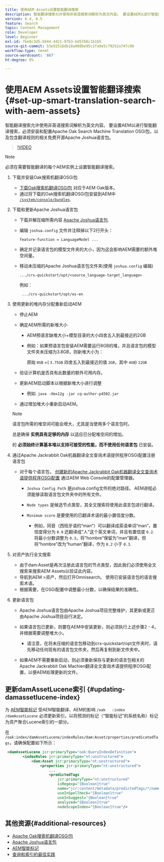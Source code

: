 ```yaml
---
title: 使用AEM Assets设置智能翻译搜索
description: 智能翻译搜索允许使用非英语搜索词解析为英文内容。 要设置AEM以进行智能翻译搜索，必须安装和配置Apache Oak Search Machine Translation OSGi包，以及包含翻译规则的相关免费开源Apache Joshua语言包。
version: 6.4, 6.5
feature: Search
topic: Content Management
role: Developer
level: Beginner
exl-id: 7be8c3d5-b944-4421-97b3-bd5766c1b1b5
source-git-commit: b3e9251bdb18a008be95c1fa9e5c79252a74fc98
workflow-type: tm+mt
source-wordcount: '867'
ht-degree: 0%

---
```


# 使用AEM Assets设置智能翻译搜索{#set-up-smart-translation-search-with-aem-assets}

智能翻译搜索允许使用非英语搜索词解析为英文内容。 要设置AEM以进行智能翻译搜索，必须安装和配置Apache Oak Search Machine Translation OSGi包，以及包含翻译规则的相关免费开源Apache Joshua语言包。

>[!VIDEO](https://video.tv.adobe.com/v/21291?quality=12&learn=on)

>[!NOTE]
>
>必须在需要智能翻译的每个AEM实例上设置智能翻译搜索。

1. 下载并安装Oak搜索机翻译OSGi包
   * [下载Oak搜索机翻译OSGi包](https://search.maven.org/#search%7Cgav%7C1%7Cg%3A%22org.apache.jackrabbit%22%20AND%20a%3A%22oak-search-mt%22) 对应于AEM Oak版本。
   * 通过将下载的Oak搜索机翻译OSGi包安装到AEM中 [ `/system/console/bundles`](http://localhost:4502/system/console/bundles).

2. 下载和更新Apache Joshua语言包
   * 下载并解压缩所需内容 [Apache Joshua语言包](https://cwiki.apache.org/confluence/display/JOSHUA/Language+Packs).
   * 编辑 `joshua.config` 文件并注释掉以下2行开头：

      ```
      feature-function = LanguageModel ...
      ```

   * 确定并记录语言包的模型文件夹的大小，因为这会影响AEM需要的额外堆空间量。
   * 移动未压缩的Apache Joshua语言包文件夹(使用 `joshua.config` 编辑)

      ```
      .../crx-quickstart/opt/<source_language-target_language>
      ```

      例如：

      ```
       .../crx-quickstart/opt/es-en
      ```

3. 使用更新的堆内存分配重新启动AEM
   * 停止AEM
   * 确定AEM所需的新堆大小

      * AEM预语言缺堆大小+模型目录的大小四舍五入到最接近的2GB
      * 例如：如果预语言包安装AEM需要运行8GB的堆，并且语言包的模型文件夹未压缩为3.8GB，则新堆大小为：

         原始 `8GB` +( `3.75GB` 四舍五入到最接近的值 `2GB`，其中 `4GB`) `12GB`
   * 验证计算机是否具有此数量的额外可用内存。
   * 更新AEM启动脚本以根据新堆大小进行调整

      * 例如. `java -Xmx12g -jar cq-author-p4502.jar`
   * 通过增加堆大小重新启动AEM。

   >[!NOTE]
   >
   >语言包所需的堆空间可能会增大，尤其是当使用多个语言包时。
   >
   >
   >总是确保 **实例具有足够的内存** 以适应已分配堆空间的增加。
   >
   >
   >的 **必须始终计算基本堆以支持可接受的性能，而不使用任何语言包** 已安装。

4. 通过Apache Jackrabbit Oak机器翻译全文查询术语提供程序OSGi配置注册语言包

   * 对于每个语言包， [创建新的Apache Jackrabbit Oak机器翻译全文查询术语提供程序OSGi配置](http://localhost:4502/system/console/configMgr/org.apache.jackrabbit.oak.plugins.index.mt.MTFulltextQueryTermsProviderFactory) 通过AEM Web Console的配置管理器。

      * `Joshua Config Path` 是joshua.config文件的绝对路径。 AEM进程必须能够读取语言包文件夹中的所有文件。
      * `Node types` 是候选节点类型，其全文搜索将使用此语言包进行翻译。
      * `Minimum score` 是要使用的已翻译术语的最小置信度分数。

         * 例如，同音（西班牙语的“man”）可以翻译成英语单词“man”，置信度得分为 `0.9` 还翻译成“人”这个英文单词，并且有置信度 `0.2`. 将最小分数调整为 `0.3`，将“hombre”保留为“man”翻译，但将“hombre”改为“human”翻译，作为 `0.2` 小于 `0.3`.

5. 对资产执行全文搜索
   * 由于dam:Asset是再次注册此语言包的节点类型，因此我们必须使用全文搜索来搜索AEM Assets以验证此内容。
   * 导航到AEM >资产，然后打开Omnisearch。 使用已安装语言包的语言搜索术语。
   * 根据需要，在OSGi配置中调整最小分数，以确保结果的准确性。

6. 更新语言包
   * Apache Joshua语言包由Apache Joshua项目完整维护，其更新或更正由Apache Joshua项目自行决定。
   * 如果语言包已更新，则要在AEM中安装更新，则必须执行上述步骤2 - 4，并根据需要调整堆大小。

      * 请注意，在将未压缩的语言包移动到crx-quickstart/opt文件夹时，请先移动任何现有的语言包文件夹，然后再复制到新文件夹中。
   * 如果AEM不需要重新启动，则必须重新保存与更新的语言包相关的Apache Jackrabbit Oak Machien翻译全文查询术语提供程序OSGi配置，以便AEM处理更新的文件。


## 更新damAssetLucene索引 {#updating-damassetlucene-index}

为 [AEM智能标记](https://helpx.adobe.com/experience-manager/6-3/assets/using/touch-ui-smart-tags.html) 受AEM智能翻译、AEM的影响 `/oak   :index  /damAssetLucene` 必须更新索引，以将预测的标记（“智能标记”的系统名称）标记为资产聚合Lucene索引的一部分。

在 `/oak:index/damAssetLucene/indexRules/dam:Asset/properties/predicatedTags`，请确保配置如下所示：

```xml
 <damAssetLucene jcr:primaryType="oak:QueryIndexDefinition">
        <indexRules jcr:primaryType="nt:unstructured">
            <dam:Asset jcr:primaryType="nt:unstructured">
                <properties jcr:primaryType="nt:unstructured">
                    ...
                    <predictedTags
                        jcr:primaryType="nt:unstructured"
                        isRegexp="{Boolean}true"
                        name="jcr:content/metadata/predictedTags/*/name"
                        useInSpellheck="{Boolean}true"
                        useInSuggest="{Boolean}true"
                        analyzed="{Boolean}true"
                        nodeScopeIndex="{Boolean}true"/>
```

## 其他资源{#additional-resources}

* [Apache Oak搜索机翻译OSGi包](https://search.maven.org/#search%7Cgav%7C1%7Cg%3A%22org.apache.jackrabbit%22%20AND%20a%3A%22oak-search-mt%22)
* [Apache Joshua语言包](https://cwiki.apache.org/confluence/display/JOSHUA/Language+Packs)
* [AEM智能标记](https://helpx.adobe.com/experience-manager/6-3/assets/using/touch-ui-smart-tags.html)
* [查询和索引的最佳实践](https://helpx.adobe.com/experience-manager/6-5/sites/deploying/using/best-practices-for-queries-and-indexing.html)

